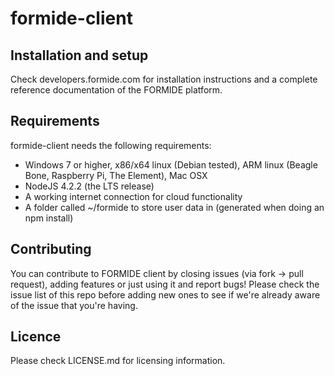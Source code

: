formide-client
=================

## Installation and setup
Check developers.formide.com for installation instructions and a complete reference documentation of the FORMIDE platform.

## Requirements
formide-client needs the following requirements:

* Windows 7 or higher, x86/x64 linux (Debian tested), ARM linux (Beagle Bone, Raspberry Pi, The Element), Mac OSX
* NodeJS 4.2.2 (the LTS release)
* A working internet connection for cloud functionality
* A folder called ~/formide to store user data in (generated when doing an npm install)

## Contributing
You can contribute to FORMIDE client by closing issues (via fork -> pull request), adding features or just using it and report bugs! Please check the issue list of this repo before adding new ones to see if we're already aware of the issue that you're having.

## Licence
Please check LICENSE.md for licensing information.
